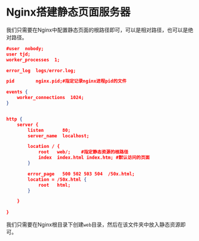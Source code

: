 # Nginx搭建静态页面服务器

我们只需要在Nginx中配置静态页面的根路径即可，可以是相对路径，也可以是绝对路径。

```json
#user  nobody;
user tjd;
worker_processes  1;

error_log  logs/error.log;

pid        nginx.pid;#指定记录nginx进程pid的文件

events {
    worker_connections  1024;
}


http {
    server {
        listen       80;
        server_name  localhost;

        location / {	
            root   web/;    #指定静态资源的根路径
            index  index.html index.htm; #默认访问的页面
        }

        error_page   500 502 503 504  /50x.html;
        location = /50x.html {
            root   html;
        }

    }
    
}

```

我们只需要在Nginx根目录下创建`web`目录，然后在该文件夹中放入静态资源即可。


